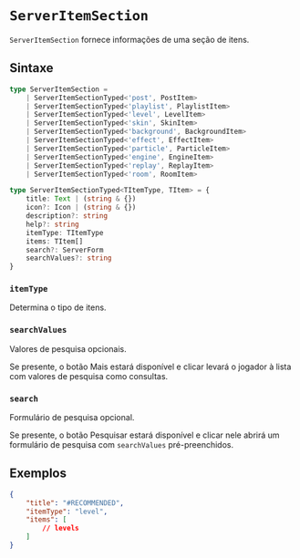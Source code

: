 # `ServerItemSection`

`ServerItemSection` fornece informações de uma seção de itens.

## Sintaxe

```ts
type ServerItemSection =
    | ServerItemSectionTyped<'post', PostItem>
    | ServerItemSectionTyped<'playlist', PlaylistItem>
    | ServerItemSectionTyped<'level', LevelItem>
    | ServerItemSectionTyped<'skin', SkinItem>
    | ServerItemSectionTyped<'background', BackgroundItem>
    | ServerItemSectionTyped<'effect', EffectItem>
    | ServerItemSectionTyped<'particle', ParticleItem>
    | ServerItemSectionTyped<'engine', EngineItem>
    | ServerItemSectionTyped<'replay', ReplayItem>
    | ServerItemSectionTyped<'room', RoomItem>

type ServerItemSectionTyped<TItemType, TItem> = {
    title: Text | (string & {})
    icon?: Icon | (string & {})
    description?: string
    help?: string
    itemType: TItemType
    items: TItem[]
    search?: ServerForm
    searchValues?: string
}
```

### `itemType`

Determina o tipo de itens.

### `searchValues`

Valores de pesquisa opcionais.

Se presente, o botão Mais estará disponível e clicar levará o jogador à lista com valores de pesquisa como consultas.

### `search`

Formulário de pesquisa opcional.

Se presente, o botão Pesquisar estará disponível e clicar nele abrirá um formulário de pesquisa com `searchValues` pré-preenchidos.

## Exemplos

```json
{
    "title": "#RECOMMENDED",
    "itemType": "level",
    "items": [
        // levels
    ]
}
```
